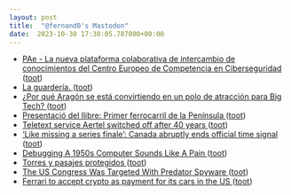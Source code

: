 ```yaml
---
layout: post
title:  "@fernand0's Mastodon"
date:  2023-10-30 17:38:05.787000+00:00
---
```

*  [PAe - La nueva plataforma colaborativa de intercambio de conocimientos del Centro Europeo de Competencia en Ciberseguridad  ](https://administracionelectronica.gob.es/pae_Home/pae_Actualidad/pae_Noticias/Anio2023/Octubre/Noticia-2023-10-16-nueva-plataforma-colaborativa-Centro-Europeo-Competencia-Ciberseguridad-.htm) ([toot](https://mastodon.social/@fernand0/111325183068437106))
*  [La guardería. ](https://avecesunafoto.wordpress.com/2023/10/30/la-guarderia) ([toot](https://mastodon.social/@fernand0/111325086914939954))
*  [¿Por qué Aragón se está convirtiendo en un polo de atracción para Big Tech? ](https://www.expansion.com/economia-digital/innovacion/2023/10/20/65324652468aebaf0e8b4583.htm) ([toot](https://mastodon.social/@fernand0/111324888395027123))
*  [Presentació del llibre: Primer ferrocarril de la Península ](https://175tren.com/agenda-1/presentacio-primer-ferrocarril-de-la-peninsul) ([toot](https://mastodon.social/@fernand0/111324717773212762))
*  [Teletext service Aertel switched off after 40 years  ](https://www.rte.ie/news/ireland/2023/1012/1410394-aertel/) ([toot](https://mastodon.social/@fernand0/111324376977045510))
*  [‘Like missing a series finale’: Canada abruptly ends official time signal ](https://www.theguardian.com/world/2023/oct/12/canada-official-time-signal-end) ([toot](https://mastodon.social/@fernand0/111324264424992960))
*  [Debugging A 1950s Computer Sounds Like A Pain ](https://hackaday.com/2023/10/20/debugging-a-1950s-computer-sounds-like-a-pain) ([toot](https://mastodon.social/@fernand0/111324030520713205))
*  [Torres y pasajes protegidos ](https://www.flickr.com/photos/fernand0/53266227957) ([toot](https://mastodon.social/@fernand0/111323755781016577))
*  [The US Congress Was Targeted With Predator Spyware ](https://www.wired.com/story/us-congress-spyware) ([toot](https://mastodon.social/@fernand0/111323645959368779))
*  [Ferrari to accept crypto as payment for its cars in the US ](https://www.reuters.com/business/autos-transportation/ferrari-accept-crypto-payment-its-cars-us-2023-10-14) ([toot](https://mastodon.social/@fernand0/111323422410878248))
